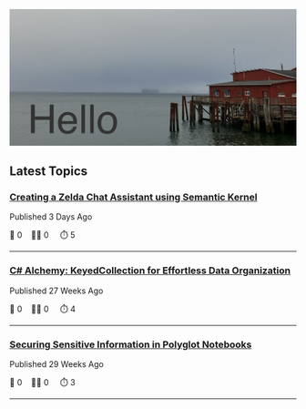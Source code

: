 ![Hello!](https://github.com/mjamesharmon/mjamesharmon/blob/main/assets/img/hello.jpg?raw=true)
## Latest Topics
### [Creating a Zelda Chat Assistant using Semantic Kernel](https://dev.to/mjamesharmon/creating-a-zelda-chat-assistant-using-semantic-kernel-47ii)

Published 3 Days Ago

  💬 0 &nbsp;&nbsp; 👍🏻 0 &nbsp; &nbsp; ⏱️ 5

---
### [C# Alchemy: KeyedCollection for Effortless Data Organization](https://dev.to/mjamesharmon/c-alchemy-keyedcollection-for-effortless-data-organization-4bi)

Published 27 Weeks Ago

  💬 0 &nbsp;&nbsp; 👍🏻 0 &nbsp; &nbsp; ⏱️ 4

---
### [Securing Sensitive Information in Polyglot Notebooks](https://dev.to/mjamesharmon/securing-sensitive-information-in-polyglot-notebooks-2jh0)

Published 29 Weeks Ago

  💬 0 &nbsp;&nbsp; 👍🏻 0 &nbsp; &nbsp; ⏱️ 3

---

